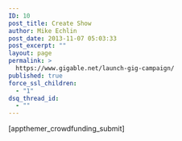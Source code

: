 ```yaml
---
ID: 10
post_title: Create Show
author: Mike Echlin
post_date: 2013-11-07 05:03:33
post_excerpt: ""
layout: page
permalink: >
  https://www.gigable.net/launch-gig-campaign/
published: true
force_ssl_children:
  - "1"
dsq_thread_id:
  - ""
---
```



[appthemer_crowdfunding_submit]